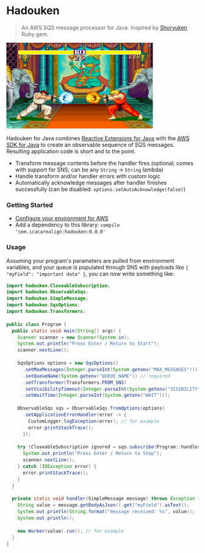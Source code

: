# Hadouken
> An AWS SQS message processor for Java. Inspired by [Shoryuken] Ruby gem.

![hadouken][img]

Hadouken for Java combines [Reactive Extensions for Java][rx] with the [AWS SDK for Java][aws-sdk] to create an observable sequence of SQS messages. Resulting application code is short and to the point.

- Transform message contents before the handler fires (optional; comes with support for SNS; can be any `String` &rarr; `String` lambda)
- Handle transform and/or handler errors with custom logic
- Automatically acknowledge messages after handler finishes successfully (can be disabled: `options.setAutoAcknowledge(false)`)

### Getting Started

- [Configure your environment for AWS][aws-config]
- Add a dependency to this library: `compile 'com.icacarealign:hadouken:0.0.0'`

### Usage

Assuming your program's parameters are pulled from environment variables, and your queue is populated through SNS with payloads like `{ "myField": "important data" }`, you can now write something like:

```java
import hadouken.CloseableSubscription;
import hadouken.ObservableSqs;
import hadouken.SimpleMessage;
import hadouken.SqsOptions;
import hadouken.Transformers;

public class Program {
  public static void main(String[] args) {
    Scanner scanner = new Scanner(System.in);
    System.out.println("Press Enter / Return to Start");
    scanner.nextLine();

    SqsOptions options = new SqsOptions()
      .setMaxMessages(Integer.parseInt(System.getenv("MAX_MESSAGES")))
      .setQueueName(System.getenv("QUEUE_NAME")) // required
      .setTransformer(Transformers.FROM_SNS)
      .setVisibilityTimeout(Integer.parseInt(System.getenv("VISIBILITY")))
      .setWaitTime(Integer.parseInt(System.getenv("WAIT")));

    ObservableSqs sqs = ObservableSqs.fromOptions(options)
      .setApplicationErrorHandler(error -> {
        CustomLogger.logException(error); // for example
        error.printStackTrace();
      });

    try (CloseableSubscription ignored = sqs.subscribe(Program::handler)) {
      System.out.println("Press Enter / Return to Stop");
      scanner.nextLine();
    } catch (IOException error) {
      error.printStackTrace();
    }
  }

  private static void handler(SimpleMessage message) throws Exception {
    String value = message.getBodyAsJson().get("myField").asText();
    System.out.println(String.format("message received: %s", value));
    System.out.println();

    new Worker(value).run(); // for example
  }
}
```

[aws-config]: http://docs.aws.amazon.com/AWSSdkDocsJava/latest/DeveloperGuide/credentials.html
[aws-sdk]: https://aws.amazon.com/sdk-for-java/
[img]: docs/img/hadouken.png
[rx]: https://github.com/ReactiveX/RxJava
[Shoryuken]: https://github.com/phstc/shoryuken
